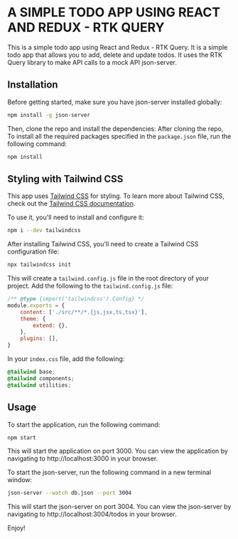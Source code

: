 # A SIMPLE TODO APP USING REACT AND REDUX - RTK QUERY

This is a simple todo app using React and Redux - RTK Query. It is a simple todo app that allows you to add, delete and update todos. It uses the RTK Query library to make API calls to a mock API json-server.

## Installation

Before getting started, make sure you have json-server installed globally:

```bash
npm install -g json-server
```

Then, clone the repo and install the dependencies:
After cloning the repo, To install all the required packages specified in the `package.json` file, run the following command:

```bash
npm install
```

## Styling with Tailwind CSS

This app uses [Tailwind CSS](https://tailwindcss.com/) for styling. To learn more about Tailwind CSS, check out the [Tailwind CSS documentation](https://tailwindcss.com/docs).

To use it, you'll need to install and configure it:

```bash
npm i --dev tailwindcss
```

After installing Tailwind CSS, you'll need to create a Tailwind CSS configuration file:

```bash
npx tailwindcss init
```

This will create a `tailwind.config.js` file in the root directory of your project. Add the following to the `tailwind.config.js` file:

```js
/** @type {import('tailwindcss').Config} */
module.exports = {
	content: ['./src/**/*.{js,jsx,ts,tsx}'],
	theme: {
		extend: {},
	},
	plugins: [],
}
```

In your `index.css` file, add the following:

```css
@tailwind base;
@tailwind components;
@tailwind utilities;
```

## Usage

To start the application, run the following command:

```bash
npm start
```

This will start the application on port 3000. You can view the application by navigating to http://localhost:3000 in your browser.

To start the json-server, run the following command in a new terminal window:

```bash
json-server --watch db.json --port 3004
```

This will start the json-server on port 3004. You can view the json-server by navigating to http://localhost:3004/todos in your browser.

Enjoy!
